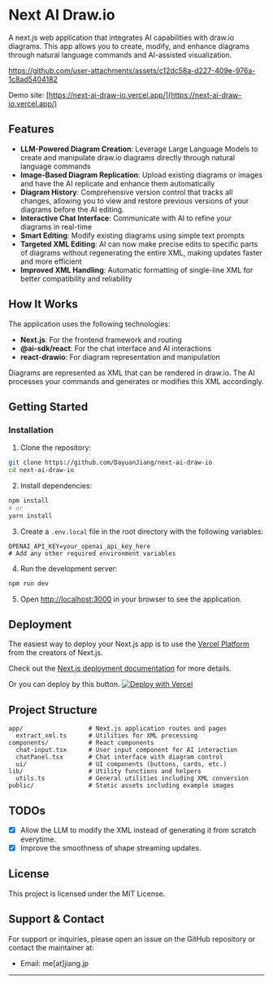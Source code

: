 # Next AI Draw.io

A next.js web application that integrates AI capabilities with draw.io diagrams. This app allows you to create, modify, and enhance diagrams through natural language commands and AI-assisted visualization.

https://github.com/user-attachments/assets/c12dc58a-d227-409e-976a-1c8ad5404182

Demo site: [https://next-ai-draw-io.vercel.app/](https://next-ai-draw-io.vercel.app/)

## Features

-   **LLM-Powered Diagram Creation**: Leverage Large Language Models to create and manipulate draw.io diagrams directly through natural language commands
-   **Image-Based Diagram Replication**: Upload existing diagrams or images and have the AI replicate and enhance them automatically
-   **Diagram History**: Comprehensive version control that tracks all changes, allowing you to view and restore previous versions of your diagrams before the AI editing.
-   **Interactive Chat Interface**: Communicate with AI to refine your diagrams in real-time
-   **Smart Editing**: Modify existing diagrams using simple text prompts
-   **Targeted XML Editing**: AI can now make precise edits to specific parts of diagrams without regenerating the entire XML, making updates faster and more efficient
-   **Improved XML Handling**: Automatic formatting of single-line XML for better compatibility and reliability

## How It Works

The application uses the following technologies:

-   **Next.js**: For the frontend framework and routing
-   **@ai-sdk/react**: For the chat interface and AI interactions
-   **react-drawio**: For diagram representation and manipulation

Diagrams are represented as XML that can be rendered in draw.io. The AI processes your commands and generates or modifies this XML accordingly.

## Getting Started

### Installation

1. Clone the repository:

```bash
git clone https://github.com/DayuanJiang/next-ai-draw-io
cd next-ai-draw-io
```

2. Install dependencies:

```bash
npm install
# or
yarn install
```

3. Create a `.env.local` file in the root directory with the following variables:

```
OPENAI_API_KEY=your_openai_api_key_here
# Add any other required environment variables
```

4. Run the development server:

```bash
npm run dev
```

5. Open [http://localhost:3000](http://localhost:3000) in your browser to see the application.

## Deployment

The easiest way to deploy your Next.js app is to use the [Vercel Platform](https://vercel.com/new) from the creators of Next.js.

Check out the [Next.js deployment documentation](https://nextjs.org/docs/app/building-your-application/deploying) for more details.

Or you can deploy by this button.
[![Deploy with Vercel](https://vercel.com/button)](https://vercel.com/new/clone?repository-url=https%3A%2F%2Fgithub.com%2FDayuanJiang%2Fnext-ai-draw-io)

## Project Structure

```
app/                  # Next.js application routes and pages
  extract_xml.ts      # Utilities for XML processing
components/           # React components
  chat-input.tsx      # User input component for AI interaction
  chatPanel.tsx       # Chat interface with diagram control
  ui/                 # UI components (buttons, cards, etc.)
lib/                  # Utility functions and helpers
  utils.ts            # General utilities including XML conversion
public/               # Static assets including example images
```

## TODOs

-   [x] Allow the LLM to modify the XML instead of generating it from scratch everytime.
-   [x] Improve the smoothness of shape streaming updates.

## License

This project is licensed under the MIT License.

## Support & Contact

For support or inquiries, please open an issue on the GitHub repository or contact the maintainer at:

-   Email: me[at]jiang.jp

---
